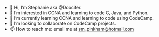 - 👋 Hi, I’m Stephanie aka @Doocifer.
- 👀 I’m interested in CCNA and learning to code C, Java, and Python. 
- 🌱 I’m currently learning CCNA and learning to code using CodeCamp.
- 💞️ I’m looking to collaborate on CodeCamp projects. 
- 📫 How to reach me: email me at sm_pinkham@hotmail.com

<!---
Doocifer/Doocifer is a ✨ special ✨ repository because its `README.md` (this file) appears on your GitHub profile.
You can click the Preview link to take a look at your changes.
--->
